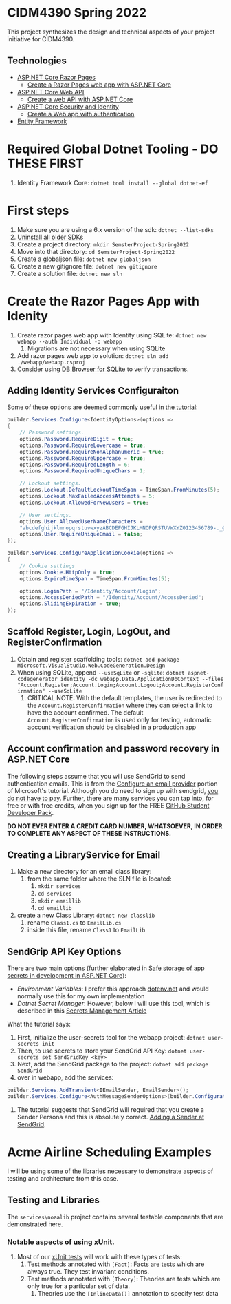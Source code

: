 # CIDM4390 Spring 2022

This project synthesizes the design and technical aspects of your project initiative for CIDM4390.

## Technologies

-   [ASP.NET Core Razor Pages](https://docs.microsoft.com/en-us/aspnet/core/razor-pages/?view=aspnetcore-6.0&tabs=visual-studio-code)
    -   [Create a Razor Pages web app with ASP.NET Core](https://docs.microsoft.com/en-us/aspnet/core/tutorials/razor-pages/razor-pages-start?view=aspnetcore-6.0&tabs=visual-studio-code)
-   [ASP.NET Core Web API](https://docs.microsoft.com/en-us/aspnet/core/web-api/?view=aspnetcore-6.0)
    -   [Create a web API with ASP.NET Core](https://docs.microsoft.com/en-us/aspnet/core/tutorials/first-web-api?view=aspnetcore-6.0&tabs=visual-studio)
-   [ASP.NET Core Security and Identity](https://docs.microsoft.com/en-us/aspnet/core/security/?view=aspnetcore-6.0)
    -   [Create a Web app with authentication](https://docs.microsoft.com/en-us/aspnet/core/security/authentication/identity?view=aspnetcore-6.0&tabs=netcore-cli#create-a-web-app-with-authentication)
-   [Entity Framework](https://docs.microsoft.com/en-us/ef/core/)

# Required Global Dotnet Tooling - DO THESE FIRST
1. Identity Framework Core: `dotnet tool install --global dotnet-ef`

# First steps
1. Make sure you are using a 6.x version of the sdk: `dotnet --list-sdks`
1. [Uninstall all older SDKs](https://docs.microsoft.com/en-us/dotnet/core/install/remove-runtime-sdk-versions?pivots=os-windows)
1. Create a project directory: `mkdir SemsterProject-Spring2022`
1. Move into that directory: `cd SemsterProject-Spring2022`
1. Create a globaljson file: `dotnet new globaljson`
1. Create a new gitignore file: `dotnet new gitignore`
1. Create a solution file: `dotnet new sln`

# Create the Razor Pages App with Idenity

1. Create razor pages web app with Identity using SQLite: `dotnet new webapp --auth Individual -o webapp`
    1. Migrations are not necessary when using SQLite
1. Add razor pages web app to solution: `dotnet sln add ./webapp/webapp.csproj`
1. Consider using [DB Browser for SQLite](https://sqlitebrowser.org/) to verify transactions.

## Adding Identity Services Configuraiton

Some of these options are deemed commonly useful in [the tutorial](https://docs.microsoft.com/en-us/aspnet/core/security/authentication/identity?view=aspnetcore-6.0&tabs=netcore-cli#configure-identity-services):

```C#
builder.Services.Configure<IdentityOptions>(options =>
{
    // Password settings.
    options.Password.RequireDigit = true;
    options.Password.RequireLowercase = true;
    options.Password.RequireNonAlphanumeric = true;
    options.Password.RequireUppercase = true;
    options.Password.RequiredLength = 6;
    options.Password.RequiredUniqueChars = 1;

    // Lockout settings.
    options.Lockout.DefaultLockoutTimeSpan = TimeSpan.FromMinutes(5);
    options.Lockout.MaxFailedAccessAttempts = 5;
    options.Lockout.AllowedForNewUsers = true;

    // User settings.
    options.User.AllowedUserNameCharacters =
    "abcdefghijklmnopqrstuvwxyzABCDEFGHIJKLMNOPQRSTUVWXYZ0123456789-._@+";
    options.User.RequireUniqueEmail = false;
});

builder.Services.ConfigureApplicationCookie(options =>
{
    // Cookie settings
    options.Cookie.HttpOnly = true;
    options.ExpireTimeSpan = TimeSpan.FromMinutes(5);

    options.LoginPath = "/Identity/Account/Login";
    options.AccessDeniedPath = "/Identity/Account/AccessDenied";
    options.SlidingExpiration = true;
});
```
## Scaffold Register, Login, LogOut, and RegisterConfirmation

1. Obtain and register scaffolding tools: `dotnet add package Microsoft.VisualStudio.Web.CodeGeneration.Design`
1. When using SQLite, append `--useSqLite` or `-sqlite`: `dotnet aspnet-codegenerator identity -dc webapp.Data.ApplicationDbContext --files "Account.Register;Account.Login;Account.Logout;Account.RegisterConfirmation" --useSqLite`
    1. CRITICAL NOTE: With the default templates, the user is redirected to the `Account.RegisterConfirmation` where they can select a link to have the account confirmed. The default `Account.RegisterConfirmation` is used only for testing, automatic account verification should be disabled in a production app

## Account confirmation and password recovery in ASP.NET Core

The following steps assume that you will use SendGrid to send authentication emails. This is from the [Configure an email provider](https://docs.microsoft.com/en-us/aspnet/core/security/authentication/accconfirm?view=aspnetcore-6.0&tabs=netcore-cli#configure-an-email-provider) portion of Microsoft's tutorial.  Although you do need to sign up with sendgrid, [you do not have to pay](https://sendgrid.com/free/).  Further, there are many services you can tap into, for free or with free credits, when you sign up for the FREE [GitHub Student Developer Pack](https://education.github.com/pack).

**DO NOT EVER ENTER A CREDIT CARD NUMBER, WHATSOEVER, IN ORDER TO COMPLETE ANY ASPECT OF THESE INSTRUCTIONS.**

## Creating a LibraryService for Email

1. Make a new directory for an email class library:
    1. from the same folder where the SLN file is located: 
        1. `mkdir services`
        1. `cd services`
        1. `mkdir emaillib`
        1. `cd emaillib`
1. create a new Class Library: `dotnet new classlib`
    1. rename `Class1.cs` to `EmailLib.cs`
    1. inside this file, rename `Class1` to `EmailLib`

## SendGrip API Key Options

There are two main options (further elaborated in [Safe storage of app secrets in development in ASP.NET Core](https://docs.microsoft.com/en-us/aspnet/core/security/app-secrets?view=aspnetcore-6.0&tabs=windows)):

* *Environment Variables*: I prefer this approach [dotenv.net](https://github.com/bolorundurowb/dotenv.net) and would normally use this for my own implementation
* *Dotnet Secret Manager*: However, below I will use this tool, which is described in this [Secrets Management Article](https://docs.microsoft.com/en-us/aspnet/core/security/app-secrets?view=aspnetcore-6.0&tabs=windows#secret-manager)

What the tutorial says:

1. First, initialize the user-secrets tool for the webapp project: `dotnet user-secrets init`
1. Then, to use secrets to store your SendGrid API Key: `dotnet user-secrets set SendGridKey <key>`
1. Next, add the SendGrid package to the project: `dotnet add package SendGrid`
1. over in webapp, add the services:

```C#
builder.Services.AddTransient<IEmailSender, EmailSender>();
builder.Services.Configure<AuthMessageSenderOptions>(builder.Configuration);
```
1. The tutorial suggests that SendGrid will required that you create a Sender Persona and this is absolutely correct. [Adding a Sender at SendGrid](https://docs.sendgrid.com/ui/sending-email/senders).

# Acme Airline Scheduling Examples

I will be using some of the libraries necessary to demonstrate aspects of testing and architecture from this case.

## Testing and Libraries

The `services\noaalib` project contains several testable components that are demonstrated here.

### Notable aspects of using xUnit.

1. Most of our [xUnit tests](https://xunit.net/docs/getting-started/netcore/cmdline) will work with these types of tests:
    1. Test methods annotated with `[Fact]`: Facts are tests which are always true. They test invariant conditions.
    1. Test methods annotated with `[Theory]`: Theories are tests which are only true for a particular set of data.
        1. Theories use the `[InlineData()]` annotation to specify test data
